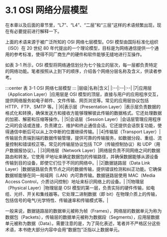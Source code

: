 # 3.1 OSI 网络分层模型

在本章以及后面的章节里，“L7”、“L4”、“二层”和“三层”这样的术语频繁出现，现在有必要提前进行解释一下。

上面的术语来源于被广泛所知的 OSI 网络七层模型。OSI 模型由国际标准化组织（ISO）在 20 世纪 80 年代提出的一个理论模型，目标是为网络通信提供一个通用的参考标准，使得不同厂商生产的硬件和软件能够无缝地进行互操作。

如表 3-1 所示，OSI 模型将网络通信划分为七个独立的层次，每一层都负责特定的网络功能。笔者按照从上到下的顺序，介绍各个网络分层名称及含义，供读者参考。

:::center
表 3-1 OSI 网络七层模型
:::
|层级|名称|含义|
|:--|:--|:--|
|7|应用层（Application Layer）|应用层是 OSI 模型的顶层，直接与用户的应用程序交互，提供网络服务如电子邮件、文件传输、网页浏览等。常见的应用层协议包括 HTTP、FTP、SMTP 等。|
|6|表示层（Presentation Layer）|表示层负责数据的格式化和转换，确保发送方和接收方能够理解彼此传输的数据格式。它还处理数据的加密、解密和压缩等操作。|
|5|会话层（Session Layer）|会话层管理应用程序之间的会话或连接，负责建立、维护和终止通信会话。它还提供会话恢复功能，使得通信中断后可以从上次中断的位置继续传输。|
|4|传输层（Transport Layer）|传输层负责端到端的数据传输管理，提供可靠的传输服务，如数据分段、重组、流量控制和错误校正等。常见的传输层协议包括 TCP（传输控制协议）和 UDP（用户数据报协议）。|
|3|网络层（Network Layer）|网络层负责不同网络之间的数据路由和转发。它使用 IP地址来确定数据包的传输路径，并确保数据能够从源设备传输到目的设备，即使它们位于不同的网络中。|
|2|数据链路层（Data Link Layer）|数据链路层负责节点之间的数据传输，提供错误检测和纠正功能。它确保数据帧能够在同一局域网（LAN）内可靠传输。数据链路层使用 MAC（Media Access Control，介质访问控制）地址来标识网络上的设备。|
|1|物理层（Physical Layer）|物理层是 OSI 模型的第一层，负责实际的硬件传输，如电缆、光纤、开关和集线器等。它处理二进制数据（即 bit）在物理介质上的传输，包括信号的电气/光学特性、传输速率和传输模式等。|

一般来说，数据链路层的数据单元被称为帧（Frames），网络层的数据单元为称为数据包（Packets），传输层的数据单元被称为数据段（Segments），应用层数据单元被称为数据（Data）。需要注意的是，为了简化表述，笔者并不严格区分这些术语，本书绝大部分内容中会用“数据包”泛指以上数据单元。

